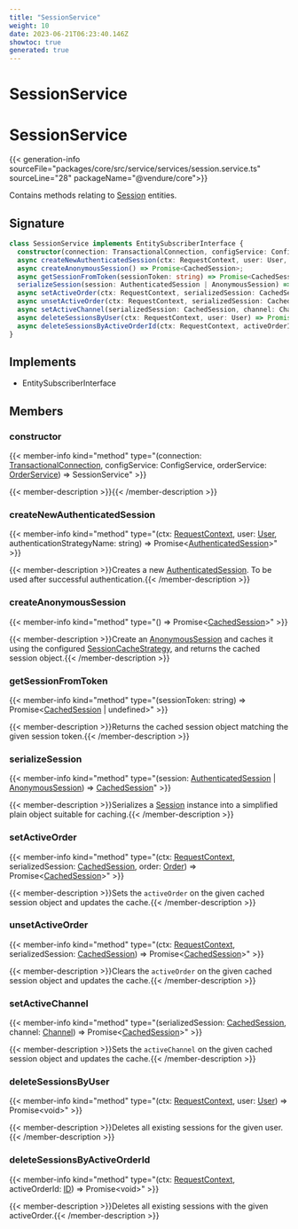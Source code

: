```yaml
---
title: "SessionService"
weight: 10
date: 2023-06-21T06:23:40.146Z
showtoc: true
generated: true
---
```

<!-- This file was generated from the Vendure source. Do not modify. Instead, re-run the "docs:build" script -->

# SessionService
<div class="symbol">


# SessionService

{{< generation-info sourceFile="packages/core/src/service/services/session.service.ts" sourceLine="28" packageName="@vendure/core">}}

Contains methods relating to <a href='/typescript-api/entities/session#session'>Session</a> entities.

## Signature

```TypeScript
class SessionService implements EntitySubscriberInterface {
  constructor(connection: TransactionalConnection, configService: ConfigService, orderService: OrderService)
  async createNewAuthenticatedSession(ctx: RequestContext, user: User, authenticationStrategyName: string) => Promise<AuthenticatedSession>;
  async createAnonymousSession() => Promise<CachedSession>;
  async getSessionFromToken(sessionToken: string) => Promise<CachedSession | undefined>;
  serializeSession(session: AuthenticatedSession | AnonymousSession) => CachedSession;
  async setActiveOrder(ctx: RequestContext, serializedSession: CachedSession, order: Order) => Promise<CachedSession>;
  async unsetActiveOrder(ctx: RequestContext, serializedSession: CachedSession) => Promise<CachedSession>;
  async setActiveChannel(serializedSession: CachedSession, channel: Channel) => Promise<CachedSession>;
  async deleteSessionsByUser(ctx: RequestContext, user: User) => Promise<void>;
  async deleteSessionsByActiveOrderId(ctx: RequestContext, activeOrderId: ID) => Promise<void>;
}
```
## Implements

 * EntitySubscriberInterface


## Members

### constructor

{{< member-info kind="method" type="(connection: <a href='/typescript-api/data-access/transactional-connection#transactionalconnection'>TransactionalConnection</a>, configService: ConfigService, orderService: <a href='/typescript-api/services/order-service#orderservice'>OrderService</a>) => SessionService"  >}}

{{< member-description >}}{{< /member-description >}}

### createNewAuthenticatedSession

{{< member-info kind="method" type="(ctx: <a href='/typescript-api/request/request-context#requestcontext'>RequestContext</a>, user: <a href='/typescript-api/entities/user#user'>User</a>, authenticationStrategyName: string) => Promise&#60;<a href='/typescript-api/entities/authenticated-session#authenticatedsession'>AuthenticatedSession</a>&#62;"  >}}

{{< member-description >}}Creates a new <a href='/typescript-api/entities/authenticated-session#authenticatedsession'>AuthenticatedSession</a>. To be used after successful authentication.{{< /member-description >}}

### createAnonymousSession

{{< member-info kind="method" type="() => Promise&#60;<a href='/typescript-api/auth/session-cache-strategy#cachedsession'>CachedSession</a>&#62;"  >}}

{{< member-description >}}Create an <a href='/typescript-api/entities/anonymous-session#anonymoussession'>AnonymousSession</a> and caches it using the configured <a href='/typescript-api/auth/session-cache-strategy#sessioncachestrategy'>SessionCacheStrategy</a>,
and returns the cached session object.{{< /member-description >}}

### getSessionFromToken

{{< member-info kind="method" type="(sessionToken: string) => Promise&#60;<a href='/typescript-api/auth/session-cache-strategy#cachedsession'>CachedSession</a> | undefined&#62;"  >}}

{{< member-description >}}Returns the cached session object matching the given session token.{{< /member-description >}}

### serializeSession

{{< member-info kind="method" type="(session: <a href='/typescript-api/entities/authenticated-session#authenticatedsession'>AuthenticatedSession</a> | <a href='/typescript-api/entities/anonymous-session#anonymoussession'>AnonymousSession</a>) => <a href='/typescript-api/auth/session-cache-strategy#cachedsession'>CachedSession</a>"  >}}

{{< member-description >}}Serializes a <a href='/typescript-api/entities/session#session'>Session</a> instance into a simplified plain object suitable for caching.{{< /member-description >}}

### setActiveOrder

{{< member-info kind="method" type="(ctx: <a href='/typescript-api/request/request-context#requestcontext'>RequestContext</a>, serializedSession: <a href='/typescript-api/auth/session-cache-strategy#cachedsession'>CachedSession</a>, order: <a href='/typescript-api/entities/order#order'>Order</a>) => Promise&#60;<a href='/typescript-api/auth/session-cache-strategy#cachedsession'>CachedSession</a>&#62;"  >}}

{{< member-description >}}Sets the `activeOrder` on the given cached session object and updates the cache.{{< /member-description >}}

### unsetActiveOrder

{{< member-info kind="method" type="(ctx: <a href='/typescript-api/request/request-context#requestcontext'>RequestContext</a>, serializedSession: <a href='/typescript-api/auth/session-cache-strategy#cachedsession'>CachedSession</a>) => Promise&#60;<a href='/typescript-api/auth/session-cache-strategy#cachedsession'>CachedSession</a>&#62;"  >}}

{{< member-description >}}Clears the `activeOrder` on the given cached session object and updates the cache.{{< /member-description >}}

### setActiveChannel

{{< member-info kind="method" type="(serializedSession: <a href='/typescript-api/auth/session-cache-strategy#cachedsession'>CachedSession</a>, channel: <a href='/typescript-api/entities/channel#channel'>Channel</a>) => Promise&#60;<a href='/typescript-api/auth/session-cache-strategy#cachedsession'>CachedSession</a>&#62;"  >}}

{{< member-description >}}Sets the `activeChannel` on the given cached session object and updates the cache.{{< /member-description >}}

### deleteSessionsByUser

{{< member-info kind="method" type="(ctx: <a href='/typescript-api/request/request-context#requestcontext'>RequestContext</a>, user: <a href='/typescript-api/entities/user#user'>User</a>) => Promise&#60;void&#62;"  >}}

{{< member-description >}}Deletes all existing sessions for the given user.{{< /member-description >}}

### deleteSessionsByActiveOrderId

{{< member-info kind="method" type="(ctx: <a href='/typescript-api/request/request-context#requestcontext'>RequestContext</a>, activeOrderId: <a href='/typescript-api/common/id#id'>ID</a>) => Promise&#60;void&#62;"  >}}

{{< member-description >}}Deletes all existing sessions with the given activeOrder.{{< /member-description >}}


</div>
